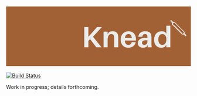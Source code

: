 ![Knead logo](docs/logo.png?raw=true "Title")

[![Build Status](https://travis-ci.com/font-bakers/knead.svg?branch=master)](https://travis-ci.com/font-bakers/knead)

Work in progress; details forthcoming.
